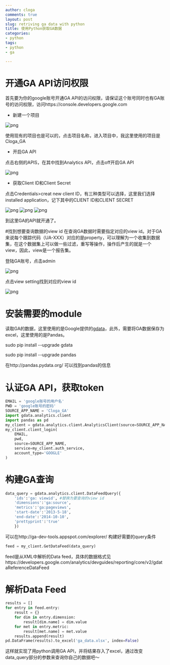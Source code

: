 ```yaml
---
author: cloga
comments: true
layout: post
slug: retriving ga data with python
title: 使用Python获取GA数据
categories:
- python
tags:
- python
- ga

---
```

# 开通GA API访问权限
首先要为你的google账号开通GA API的访问权限，请保证这个账号同时也有GA账号的访问权限，访问https://console.developers.google.com

* 新建一个项目

![png](http://cloga.info/files/creatproject.png)

使用现有的项目也是可以的，点击项目名称，进入项目中，我这里使用的项目是Cloga_GA

* 开启GA API

点击右侧的APIS，在其中找到Analytics API，点击off开启GA API

![png](http://cloga.info/files/enableapi.png)

* 获取Client ID和Client Secret

点击Credentials>creat new client ID，有三种类型可以选择，这里我们选择installed application，记下其中的CLIENT ID和CLIENT SECRET

![png](http://cloga.info/files/Clientid.png)
![png](http://cloga.info/files/Clienttype.png)
![png](http://cloga.info/files/secret.png)

到这里GA的API就开通了。

#找到想要查询数据的view id
在查询GA数据时需要指定对应的view id。对于GA来说每个跟踪代码（UA-XXX）对应的是property，可以理解为一个收集到数据集，在这个数据集上可以做一些过滤，重写等操作，操作后产生的就是一个view，因此，view是一个报告集。

登陆GA账号，点击admin

![png](http://cloga.info/files/admin.png)

点击view setting找到对应的view id

![png](http://cloga.info/files/viewid.png)

# 安装需要的module
读取GA的数据，这里使用的是Google提供的[gdata](http://code.google.com/p/gdata-python-client/)，此外，需要将GA数据保存为excel，这里使用的是Pandas。

sudo  pip install --upgrade gdata

sudo pip install --upgrade pandas

在http://pandas.pydata.org/ 可以找到pandas的信息

# 认证GA API，获取token

```python
EMAIL = 'google账号的用户名'
PWD = 'google账号的密码'
SOURCE_APP_NAME = 'Cloga_GA'
import gdata.analytics.client
import pandas as pd
my_client = gdata.analytics.client.AnalyticsClient(source=SOURCE_APP_NAME)#实例化GA Client
my_client.client_login(
    EMAIL,
    pwd,
    source=SOURCE_APP_NAME,
    service=my_client.auth_service,
    account_type='GOOGLE'
)
```

# 构建GA查询

```python
data_query = gdata.analytics.client.DataFeedQuery({
    'ids':'ga: viewid', #替换为要查询的view id
    'dimensions':'ga:source',
    'metrics':'ga:pageviews',
    'start-date':'2013-5-18',
    'end-date':'2014-10-10',
    'prettyprint':'true'
    })
```

可以在http://ga-dev-tools.appspot.com/explorer/ 构建好需要的query条件

```python
feed = my_client.GetDataFeed(data_query)
```

feed是从XML中解析的Data feed，具体的数据格式见https://developers.google.com/analytics/devguides/reporting/core/v2/gdataReferenceDataFeed

# 解析Data Feed

```python
results = []
for entry in feed.entry:
    result = {}
    for dim in entry.dimension:
        result[dim.name] = dim.value
    for met in entry.metric:
        result[met.name] = met.value
    results.append(result)
pd.DataFrame(results).to_excel('ga_data.xlsx', index=False)
```

这样就实现了用python调用GA API，并将结果存入了excel，通过改变data_query部分的参数来查询你自己的数据吧～